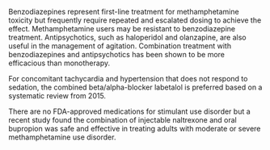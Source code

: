 Benzodiazepines represent first-line treatment for methamphetamine toxicity but frequently require repeated and escalated dosing to achieve the effect. Methamphetamine users may be resistant to benzodiazepine treatment. Antipsychotics, such as haloperidol and olanzapine, are also useful in the management of agitation. Combination treatment with benzodiazepines and antipsychotics has been shown to be more efficacious than monotherapy.

For concomitant tachycardia and hypertension that does not respond to sedation, the combined beta/alpha-blocker labetalol is preferred based on a systematic review from 2015.

There are no FDA-approved medications for stimulant use disorder but a recent study found the combination of injectable naltrexone and oral bupropion was safe and effective in treating adults with moderate or severe methamphetamine use disorder.